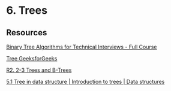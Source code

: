 # 6. Trees

## Resources

[Binary Tree Algorithms for Technical Interviews - Full Course](https://www.youtube.com/watch?v=fAAZixBzIAI&ab_channel=freeCodeCamp.org)

[Tree GeeksforGeeks](https://www.youtube.com/playlist?list=PLqM7alHXFySHCXD7r1J0ky9Zg_GBB1dbk)

[R2. 2-3 Trees and B-Trees](https://www.youtube.com/watch?v=TOb1tuEZ2X4&ab_channel=MITOpenCourseWare)

[5.1 Tree in data structure | Introduction to trees | Data structures](https://www.youtube.com/watch?v=YAdLFsTG70w&ab_channel=Jenny%27slecturesCS%2FITNET%26JRF)
